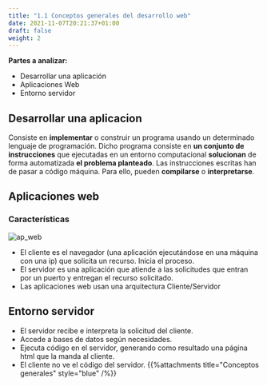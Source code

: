 ```yaml
---
title: "1.1 Conceptos generales del desarrollo web"
date: 2021-11-07T20:21:37+01:00
draft: false
weight: 2
---
```

**Partes a analizar:**
+ Desarrollar una aplicación
+ Aplicaciones Web
+ Entorno servidor
## Desarrollar una aplicacion  
Consiste en **implementar** o construir un programa usando un determinado lenguaje de programación.
Dicho programa consiste en **un conjunto de instrucciones** que ejecutadas en un entorno computacional **solucionan** de forma automatizada **el problema planteado**.
Las instrucciones escritas han de pasar a código máquina.  Para ello, pueden **compilarse** o **interpretarse**.
## Aplicaciones web
### Características
![ap_web](/images/ap_web.png)  
+ El cliente es el navegador (una aplicación ejecutándose en una máquina con una ip) que solicita un recurso. Inicia el proceso.
+ El servidor es una aplicación que atiende a las solicitudes que entran por un puerto y entregan el recurso solicitado.
+ Las aplicaciones web usan una arquitectura Cliente/Servidor
## Entorno servidor
+ El servidor recibe e interpreta la solicitud del cliente.
+ Accede a bases de datos según necesidades.
+  Ejecuta código en el servidor, generando como resultado una página html que la manda al cliente.
+ El cliente no ve el código del servidor.
{{%attachments title="Conceptos generales" style="blue" /%}}

